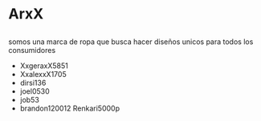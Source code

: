 
# ArxX
## 

somos una marca de ropa que busca hacer diseños unicos para todos los consumidores  

- XxgeraxX5851
- XxalexxX1705
- dirsi136
- joel0530
- job53
- brandon120012
  Renkari5000p
